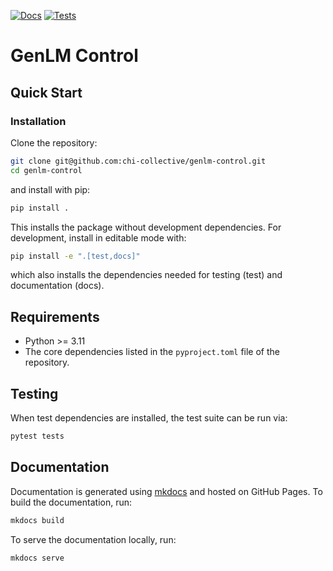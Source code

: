 [![Docs](https://github.com/chisym/genlm-control/actions/workflows/docs.yml/badge.svg)](https://chisym.github.io/genlm-control/)
[![Tests](https://github.com/chisym/genlm-control/actions/workflows/pytest.yml/badge.svg)](https://chisym.github.io/genlm-control/)

# GenLM Control

## Quick Start

### Installation

Clone the repository:
```bash
git clone git@github.com:chi-collective/genlm-control.git
cd genlm-control
```
and install with pip:

```bash
pip install .
```

This installs the package without development dependencies. For development, install in editable mode with:

```bash
pip install -e ".[test,docs]"
```

which also installs the dependencies needed for testing (test) and documentation (docs).

## Requirements

- Python >= 3.11
- The core dependencies listed in the `pyproject.toml` file of the repository.

## Testing

When test dependencies are installed, the test suite can be run via:

```bash
pytest tests
```

## Documentation

Documentation is generated using [mkdocs](https://www.mkdocs.org/) and hosted on GitHub Pages. To build the documentation, run:

```bash
mkdocs build
```

To serve the documentation locally, run:

```bash
mkdocs serve
```
